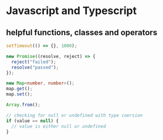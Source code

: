 # Javascript and Typescript

## helpful functions, classes and operators

```ts
setTimeout(() => {}, 1000);

new Promise((resolve, reject) => {
  reject("failed");
  resolve("passed");
});

new Map<number, number>();
map.get();
map.set();

Array.from();

// checking for null or undefined with type coersion
if (value == null) {
  // value is either null or undefined
}
```
